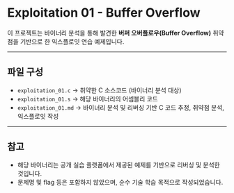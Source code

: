 # Exploitation 01 - Buffer Overflow

이 프로젝트는 바이너리 분석을 통해 발견한 **버퍼 오버플로우(Buffer Overflow)** 취약점을 기반으로 한 익스플로잇 연습 예제입니다.

---


## 파일 구성

- `exploitation_01.c`  → 취약한 C 소스코드 (바이너리 분석 대상)                     
- `exploitation_01.s`  → 해당 바이너리의 어셈블리 코드   
- `exploitation_01.md` → 바이너리 분석 및 리버싱 기반 C 코드 추정, 취약점 분석, 익스플로잇 작성

---

## 참고

- 해당 바이너리는 공개 실습 플랫폼에서 제공된 예제를 기반으로 리버싱 및 분석한 것입니다.
- 문제명 및 flag 등은 포함하지 않았으며, 순수 기술 학습 목적으로 작성되었습니다.